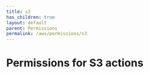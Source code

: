 ```yaml
---
title: s3
has_children: true
layout: default
parent: Permissions
permalink: /aws/permissions/s3
---
```


# Permissions for S3 actions